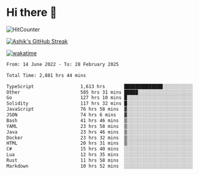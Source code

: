 # Hi there 👋

![HitCounter](https://hits.seeyoufarm.com/api/count/incr/badge.svg?url=https%3A%2F%2Fgithub.com%2Fashrhmn1212%2Fhit-counter)

<!-- ![Contribution Graph](https://github-readme-activity-graph.cyclic.app/graph?username=ashrhmn) -->


<!-- [![Top Langs](https://github-readme-stats.vercel.app/api/top-langs/?username=ashrhmn&layout=compact&theme=synthwave&langs_count=10&card_width=445)](https://github.com/anuraghazra/github-readme-stats) -->

[![Ashik's GitHub Streak](https://github-readme-streak-stats.herokuapp.com/?user=ashrhmn&theme=blood&fire=DD7F1C&background=151515&dates=9f9f9f&border=DD2727)](https://git.io/streak-stats)

<!-- ![Ashik's GitHub stats](https://github-readme-stats.vercel.app/api/?username=ashrhmn&show_icons=true&title_color=fff&icon_color=79ff97&text_color=9f9f9f&bg_color=151515) -->

[![wakatime](https://wakatime.com/badge/user/3df86613-ba63-4631-8e65-0ff18e7becad.svg)](https://wakatime.com/@3df86613-ba63-4631-8e65-0ff18e7becad)

<!--START_SECTION:waka-->

```txt
From: 14 June 2022 - To: 28 February 2025

Total Time: 2,881 hrs 44 mins

TypeScript                 1,613 hrs       ██████████████░░░░░░░░░░░   55.98 %
Other                      585 hrs 31 mins █████░░░░░░░░░░░░░░░░░░░░   20.32 %
Go                         127 hrs 10 mins █░░░░░░░░░░░░░░░░░░░░░░░░   04.41 %
Solidity                   117 hrs 32 mins █░░░░░░░░░░░░░░░░░░░░░░░░   04.08 %
JavaScript                 76 hrs 58 mins  ▓░░░░░░░░░░░░░░░░░░░░░░░░   02.67 %
JSON                       74 hrs 6 mins   ▓░░░░░░░░░░░░░░░░░░░░░░░░   02.57 %
Bash                       41 hrs 46 mins  ▒░░░░░░░░░░░░░░░░░░░░░░░░   01.45 %
YAML                       23 hrs 58 mins  ▒░░░░░░░░░░░░░░░░░░░░░░░░   00.83 %
Java                       23 hrs 46 mins  ▒░░░░░░░░░░░░░░░░░░░░░░░░   00.83 %
Docker                     23 hrs 32 mins  ▒░░░░░░░░░░░░░░░░░░░░░░░░   00.82 %
HTML                       20 hrs 31 mins  ▒░░░░░░░░░░░░░░░░░░░░░░░░   00.71 %
C#                         15 hrs 40 mins  ░░░░░░░░░░░░░░░░░░░░░░░░░   00.54 %
Lua                        12 hrs 35 mins  ░░░░░░░░░░░░░░░░░░░░░░░░░   00.44 %
Rust                       11 hrs 58 mins  ░░░░░░░░░░░░░░░░░░░░░░░░░   00.42 %
Markdown                   10 hrs 52 mins  ░░░░░░░░░░░░░░░░░░░░░░░░░   00.38 %
```

<!--END_SECTION:waka-->


<!--### Most Used Languages
<img src="https://wakatime.com/share/@ashrhmn/24ecb986-5bf8-4607-af7f-0aab08908d8c.png" />

### Favourite Tools
<img src="https://wakatime.com/share/@ashrhmn/f4e08015-f3bc-460a-9228-95a3ba11c604.png" />-->
